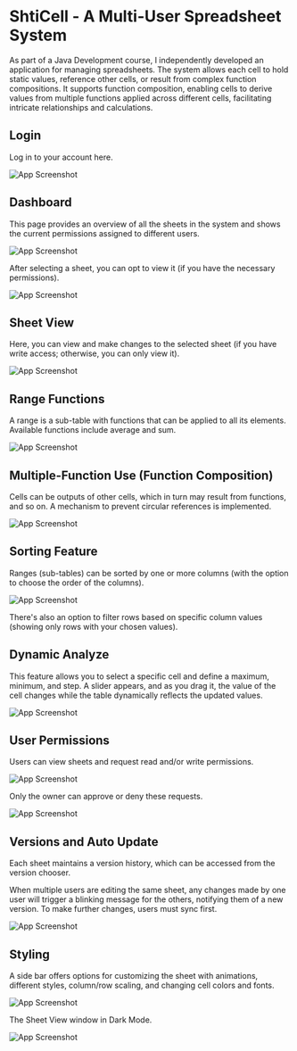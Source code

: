 # ShtiCell - A Multi-User Spreadsheet System
As part of a Java Development course, I independently developed an application for managing spreadsheets. The system allows each cell to hold static values, reference other cells, or result from complex function compositions. It supports function composition, enabling cells to derive values from multiple functions applied across different cells, facilitating intricate relationships and calculations.

## Login
Log in to your account here.

![App Screenshot](./readme-images/login.png)

## Dashboard
This page provides an overview of all the sheets in the system and shows the current permissions assigned to different users.

![App Screenshot](./readme-images/dashboard.png)


After selecting a sheet, you can opt to view it (if you have the necessary permissions).

![App Screenshot](./readme-images/view-sheet-button.png)


## Sheet View
Here, you can view and make changes to the selected sheet (if you have write access; otherwise, you can only view it).

![App Screenshot](./readme-images/sheet-view.png)

## Range Functions
A range is a sub-table with functions that can be applied to all its elements. Available functions include average and sum.

![App Screenshot](./readme-images/sum-example.png)

## Multiple-Function Use (Function Composition)
Cells can be outputs of other cells, which in turn may result from functions, and so on. A mechanism to prevent circular references is implemented.

![App Screenshot](./readme-images/multiple-functions.png)

## Sorting Feature
Ranges (sub-tables) can be sorted by one or more columns (with the option to choose the order of the columns).

![App Screenshot](./readme-images/sort.png)


There's also an option to filter rows based on specific column values (showing only rows with your chosen values).

## Dynamic Analyze
This feature allows you to select a specific cell and define a maximum, minimum, and step. A slider appears, and as you drag it, the value of the cell changes while the table dynamically reflects the updated values.

![App Screenshot](./readme-images/dynamic-analyze.png)


## User Permissions
Users can view sheets and request read and/or write permissions.

![App Screenshot](./readme-images/request-permission.png)

Only the owner can approve or deny these requests.

![App Screenshot](./readme-images/grant-permission.png)

## Versions and Auto Update
Each sheet maintains a version history, which can be accessed from the version chooser.

When multiple users are editing the same sheet, any changes made by one user will trigger a blinking message for the others, notifying them of a new version. To make further changes, users must sync first.

![App Screenshot](./readme-images/new-version-message.png)

## Styling
A side bar offers options for customizing the sheet with animations, different styles, column/row scaling, and changing cell colors and fonts.

![App Screenshot](./readme-images/customize-options.png)

The Sheet View window in Dark Mode.

![App Screenshot](./readme-images/dark-mode.png)

